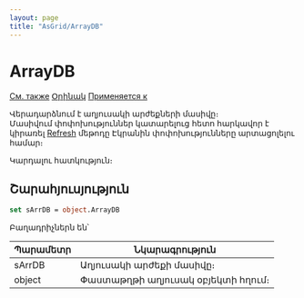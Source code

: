 ```yaml
---
layout: page
title: "AsGrid/ArrayDB"
---
```



# ArrayDB 

[См. также](../AsGrid.md) [Օրինակ](../../Examples/E_AsGrid_ArrayDB.html) [Применяется к](../AsGrid.md) 


Վերադարձնում է աղյուսակի արժեքների մասիվը։  
Մասիվում փոփոխություններ կատարելուց հետո հարկավոր է կիրառել  [Refresh](Refresh.html) մեթոդը Էկրանին փոփոխությունները արտացոլելու համար։ 


Կարդալու հատկություն։

## Շարահյուսյություն

``` vb
set sArrDB = object.ArrayDB
```


Բաղադրիչներն են՝


| Պարամետր  | Նկարագրություն |
|--|--|
| sArrDB | Աղյուսակի արժեքի մասիվը։ |
| object  | Փաստաթղթի աղյուսակ օբյեկտի հղում։ |

